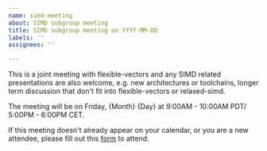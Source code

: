 ```yaml
---
name: simd-meeting
about: SIMD subgroup meeting
title: SIMD subgroup meeting on YYYY-MM-DD
labels: ''
assignees: ''

---
```


This is a joint meeting with flexible-vectors and any SIMD related presentations are also welcome, e.g. new architectures or toolchains, longer term discussion that don't fit into flexible-vectors or relaxed-simd.

The meeting will be on Friday, {Month} {Day} at 9:00AM - 10:00AM PDT/ 5:00PM - 6:00PM CET.

If this meeting doesn't already appear on your calendar, or you are a new attendee, please fill out this [form](https://forms.gle/9eB2ZYaziPEcTJabA) to attend.
